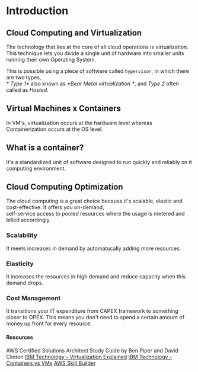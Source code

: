 # Introduction

## Cloud Computing and Virtualization

The technology that lies at the core of all cloud operations is virtualization.\
This technique lets you divide a single unit of hardware into smaller units running their own Operating System.

This is possible using a piece of software called `hypervisor`, in which there are two types,\
 _* Type 1*_ also known as _*Bear Metal virtualization *_, and _*Type 2*_ often called as _*Hosted*_.

## Virtual Machines x Containers

In VM's, virtualization occurs at the hardware level whereas Containerization occurs at the OS level.

## What is a container?

It's a standardized unit of software designed to run quickly and reliably on it computing environment.

## Cloud Computing Optimization

The cloud computing is a great choice because it's scalable, elastic and cost-effective. It offers you on-demand, \
self-service access to pooled resources where the usage is metered and billed accordingly.

### Scalability

It meets increases in demand by automatucally adding more resources.

### Elasticity

It increases the resources in high demand and reduce capacity when this demand drops.

### Cost Management

It transitions your IT expenditure from CAPEX framework to something closer to OPEX.
This means you don't need to spend a certain amount of money up front for every resource.

#### Resources

AWS Certified Solutions Architect Study Guide by Ben Piper and David Clinton
[IBM Technology - Virtualization Explained](https://www.youtube.com/watch?v=FZR0rG3HKIk)
[IBM Technology - Containers vs VMs](https://www.youtube.com/watch?v=cjXI-yxqGTI)
[AWS Skill Builder](https://explore.skillbuilder.aws/learn/course/106/play/233/introduction-to-containers)
